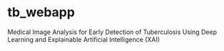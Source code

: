 # tb_webapp
Medical Image Analysis for Early Detection of Tuberculosis Using Deep Learning and  Explainable Artificial Intelligence (XAI)
